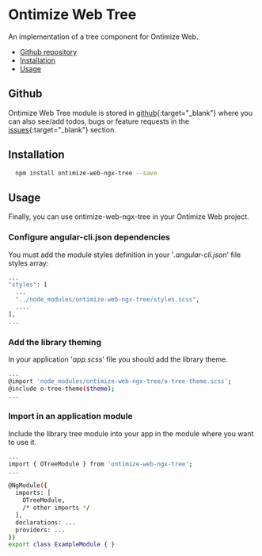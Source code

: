 # Ontimize Web Tree

An implementation of a tree component for Ontimize Web.


* [Github repository](#github)
* [Installation](#installation)
* [Usage](#usage)

## Github
Ontimize Web Tree module is stored in [github](https://github.com/OntimizeWeb/ontimize-web-ngx-tree){:target="_blank"} where you can also see/add todos, bugs or feature requests in the [issues](https://github.com/OntimizeWeb/ontimize-web-ngx-tree/issues){:target="_blank"} section.

## Installation

```bash
  npm install ontimize-web-ngx-tree --save
```

## Usage

Finally, you can use ontimize-web-ngx-tree in your Ontimize Web project.

### Configure angular-cli.json dependencies

You must add the module styles definition in your '*.angular-cli.json*' file styles array:

```bash
...
"styles": [
  ...
  "../node_modules/ontimize-web-ngx-tree/styles.scss",
  ....
],
...
```

### Add the library theming
In your application '*app.scss*' file you should add the library theme.

```bash
...
@import 'node_modules/ontimize-web-ngx-tree/o-tree-theme.scss';
@include o-tree-theme($theme);
...
```

### Import in an application module

Include the library tree module into your app in the module where you want to use it.

```bash
...
import { OTreeModule } from 'ontimize-web-ngx-tree';
...

@NgModule({
  imports: [
    OTreeModule,
    /* other imports */
  ],
  declarations: ...
  providers: ...
})
export class ExampleModule { }
```